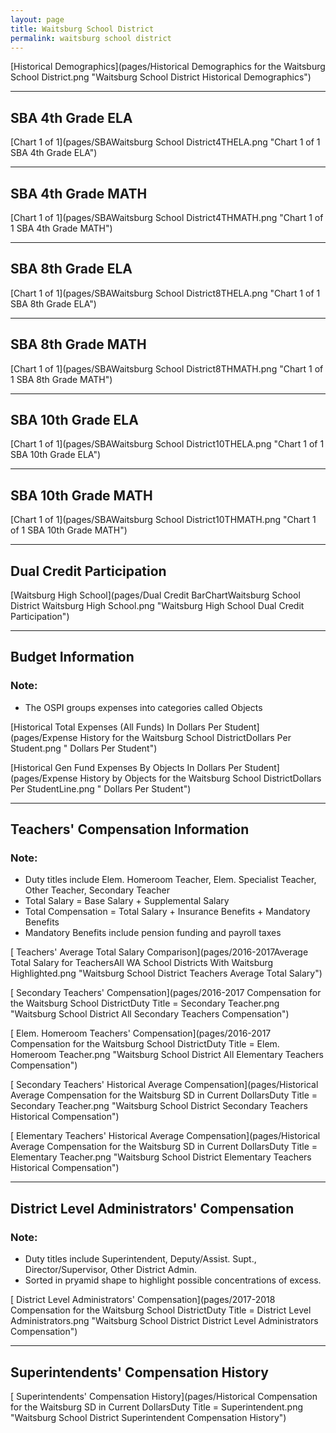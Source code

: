 ```yaml
---
layout: page
title: Waitsburg School District
permalink: waitsburg school district
---
```



[Historical Demographics](pages/Historical Demographics for the Waitsburg School District.png "Waitsburg School District Historical Demographics")

___

## SBA 4th Grade ELA

[Chart 1 of 1](pages/SBAWaitsburg School District4THELA.png "Chart 1 of 1 SBA 4th Grade ELA")


___

## SBA 4th Grade MATH

[Chart 1 of 1](pages/SBAWaitsburg School District4THMATH.png "Chart 1 of 1 SBA 4th Grade MATH")


___

## SBA 8th Grade ELA

[Chart 1 of 1](pages/SBAWaitsburg School District8THELA.png "Chart 1 of 1 SBA 8th Grade ELA")


___

## SBA 8th Grade MATH

[Chart 1 of 1](pages/SBAWaitsburg School District8THMATH.png "Chart 1 of 1 SBA 8th Grade MATH")


___

## SBA 10th Grade ELA

[Chart 1 of 1](pages/SBAWaitsburg School District10THELA.png "Chart 1 of 1 SBA 10th Grade ELA")


___

## SBA 10th Grade MATH

[Chart 1 of 1](pages/SBAWaitsburg School District10THMATH.png "Chart 1 of 1 SBA 10th Grade MATH")


___

## Dual Credit Participation

[Waitsburg High School](pages/Dual Credit BarChartWaitsburg School District Waitsburg High School.png "Waitsburg High School Dual Credit Participation")


___

## Budget Information
### Note:
- The OSPI groups expenses into categories called Objects

[Historical Total Expenses (All Funds) In Dollars Per Student](pages/Expense History for the Waitsburg School DistrictDollars Per Student.png " Dollars Per Student")

[Historical Gen Fund Expenses By Objects In Dollars Per Student](pages/Expense History by Objects for the Waitsburg School DistrictDollars Per StudentLine.png " Dollars Per Student")


___

## Teachers' Compensation Information
### Note:
- Duty titles include Elem. Homeroom Teacher, Elem. Specialist Teacher, Other Teacher, Secondary Teacher
- Total Salary = Base Salary + Supplemental Salary
- Total Compensation = Total Salary + Insurance Benefits + Mandatory Benefits
- Mandatory Benefits include pension funding and payroll taxes

[ Teachers' Average Total Salary Comparison](pages/2016-2017Average Total Salary for TeachersAll WA School Districts With Waitsburg Highlighted.png "Waitsburg School District Teachers Average Total Salary")

[ Secondary Teachers' Compensation](pages/2016-2017 Compensation for the Waitsburg School DistrictDuty Title = Secondary Teacher.png "Waitsburg School District All Secondary Teachers Compensation")

[ Elem. Homeroom Teachers' Compensation](pages/2016-2017 Compensation for the Waitsburg School DistrictDuty Title = Elem. Homeroom Teacher.png "Waitsburg School District All Elementary Teachers Compensation")

[ Secondary Teachers' Historical Average Compensation](pages/Historical Average Compensation for the Waitsburg SD in Current DollarsDuty Title = Secondary Teacher.png "Waitsburg School District Secondary Teachers Historical Compensation")

[ Elementary Teachers' Historical Average Compensation](pages/Historical Average Compensation for the Waitsburg SD in Current DollarsDuty Title = Elementary Teacher.png "Waitsburg School District Elementary Teachers Historical Compensation")


___

## District Level Administrators' Compensation

### Note:
- Duty titles include Superintendent, Deputy/Assist. Supt., Director/Supervisor, Other District Admin.
- Sorted in pryamid shape to highlight possible concentrations of excess.

[ District Level Administrators' Compensation](pages/2017-2018 Compensation for the Waitsburg School DistrictDuty Title = District Level Administrators.png "Waitsburg School District District Level Administrators Compensation")


___

## Superintendents' Compensation History

[ Superintendents' Compensation History](pages/Historical Compensation for the Waitsburg SD in Current DollarsDuty Title = Superintendent.png "Waitsburg School District Superintendent Compensation History")


